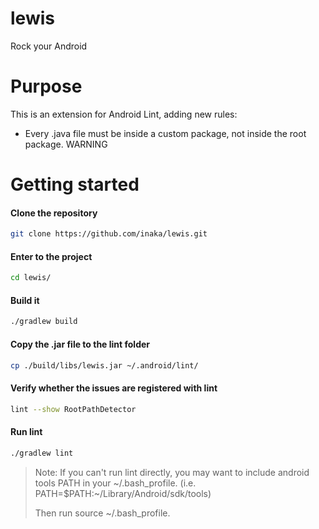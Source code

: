 # lewis
Rock your Android

# Purpose

This is an extension for Android Lint, adding new rules:
* Every .java file must be inside a custom package, not inside the root package. WARNING

# Getting started

#### Clone the repository
```bash
git clone https://github.com/inaka/lewis.git
```

#### Enter to the project
```bash
cd lewis/
```

#### Build it
```bash
./gradlew build
```

#### Copy the .jar file to the lint folder
```bash
cp ./build/libs/lewis.jar ~/.android/lint/
```

#### Verify whether the issues are registered with lint
```bash
lint --show RootPathDetector
```

#### Run lint
```bash
./gradlew lint
```
>   Note: If you can't run lint directly, you may want to include android tools PATH in your ~/.bash_profile. (i.e. PATH=$PATH:~/Library/Android/sdk/tools)
>
>    Then run source ~/.bash_profile.
